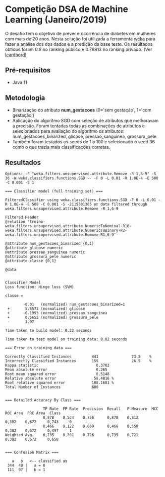 # Competição DSA de Machine Learning (Janeiro/2019)
O desafio tem o objetivo de prever e ocorrência de diabetes em mulheres com mais de 20 anos. Nesta solução foi utilizada a ferramenta [weka](https://www.cs.waikato.ac.nz/ml/weka/) para fazer a análise dos dos dados e a predição da base teste. Os resultados obtidos foram 0.9 no ranking público  e 0.78813 no ranking privado. (Ver [leardbord](https://kaggle.com/c/competicao-dsa-machine-learning-jan-2019/leaderboard))

## Pré-requisitos
- Java 11

## Metodologia
- Binarização do atributo **num_gestacoes** (0='sem gestação', 1='com gestação')
- Aplicação do algoritmo SGD com seleção de atributos que melhoravam a precisão. Foram tentadas todas as combinações de atributos e selecionados para avaliação do algoritmo os atributos: num_gestacoes_binarized, glicose, pressao_sanguinea, grossura_pele.
- Também foram testados os seeds de 1 a 100 e selecionado o seed 36 como o que trazia mais classificações corretas.

## Resultados

    Options: -F "weka.filters.unsupervised.attribute.Remove -R 1,6-9" -S 36 -W weka.classifiers.functions.SGD -- -F 0 -L 0.01 -R 1.0E-4 -E 500 -C 0.001 -S 1 

    === Classifier model (full training set) ===

    FilteredClassifier using weka.classifiers.functions.SGD -F 0 -L 0.01 -R 1.0E-4 -E 500 -C 0.001 -S -2115301365 on data filtered through weka.filters.unsupervised.attribute.Remove -R 1,6-9

    Filtered Header
    @relation 'treino-weka.filters.unsupervised.attribute.NumericToNominal-R10-weka.filters.unsupervised.attribute.NumericToBinary-R2-weka.filters.unsupervised.attribute.Remove-R1,6-9'

    @attribute num_gestacoes_binarized {0,1}
    @attribute glicose numeric
    @attribute pressao_sanguinea numeric
    @attribute grossura_pele numeric
    @attribute classe {0,1}

    @data


    Classifier Model
    Loss function: Hinge loss (SVM)

    classe = 

            -0.01   (normalized) num_gestacoes_binarized=1
     +       5.5573 (normalized) glicose
     +      -0.1993 (normalized) pressao_sanguinea
     +       0.5652 (normalized) grossura_pele
     -       3.97  

    Time taken to build model: 0.22 seconds

    Time taken to test model on training data: 0.02 seconds

    === Error on training data ===

    Correctly Classified Instances         441               73.5    %
    Incorrectly Classified Instances       159               26.5    %
    Kappa statistic                          0.3702
    Mean absolute error                      0.265 
    Root mean squared error                  0.5148
    Relative absolute error                 58.4816 %
    Root relative squared error            108.1681 %
    Total Number of Instances              600     


    === Detailed Accuracy By Class ===

                     TP Rate  FP Rate  Precision  Recall   F-Measure  MCC      ROC Area  PRC Area  Class
                     0,878    0,534    0,756      0,878    0,812      0,382    0,672     0,743     0
                     0,466    0,122    0,669      0,466    0,550      0,382    0,672     0,497     1
    Weighted Avg.    0,735    0,391    0,726      0,735    0,721      0,382    0,672     0,658     


    === Confusion Matrix ===

       a   b   <-- classified as
     344  48 |   a = 0
     111  97 |   b = 1
